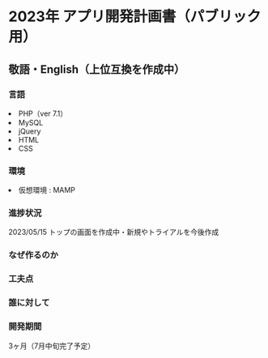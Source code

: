 # 2023年 アプリ開発計画書（パブリック用）

## 敬語・English（上位互換を作成中）
### 言語
<li>PHP（ver 7.1）</li>
<li>MySQL</li>
<li>jQuery</li>
<li>HTML</li>
<li>CSS</li>

### 環境 
<li>仮想環境 : MAMP</li>

### 進捗状況
<p>2023/05/15 トップの画面を作成中・新規やトライアルを今後作成</p>

### なぜ作るのか

### 工夫点

### 誰に対して

### 開発期間
<p>3ヶ月（7月中旬完了予定）</p>
